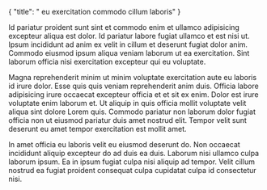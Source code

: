 {
  "title": " eu exercitation commodo cillum laboris"
}

Id pariatur proident sunt sint et commodo enim et ullamco adipisicing excepteur aliqua est dolor. Id pariatur labore fugiat ullamco et est nisi ut. Ipsum incididunt ad anim ex velit in cillum et deserunt fugiat dolor anim. Commodo eiusmod ipsum aliqua veniam laborum ut ea exercitation. Sint laborum officia nisi exercitation excepteur qui eu voluptate.

Magna reprehenderit minim ut minim voluptate exercitation aute eu laboris id irure dolor. Esse quis quis veniam reprehenderit anim duis. Officia labore adipisicing irure occaecat excepteur officia et et sit ex enim. Dolor est irure voluptate enim laborum et. Ut aliquip in quis officia mollit voluptate velit aliqua sint dolore Lorem quis. Commodo pariatur non laborum dolor fugiat officia non ut eiusmod pariatur duis amet nostrud elit. Tempor velit sunt deserunt eu amet tempor exercitation est mollit amet.

In amet officia eu laboris velit eu eiusmod deserunt do. Non occaecat incididunt aliquip excepteur do ad duis ea duis. Laborum nisi ullamco culpa laborum ipsum. Ea in ipsum fugiat culpa nisi aliquip ad tempor. Velit cillum nostrud ea fugiat proident consequat culpa cupidatat culpa id consectetur nisi.